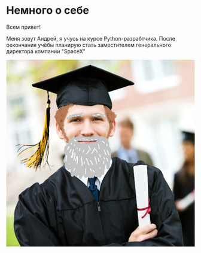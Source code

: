 # Немного о себе

Всем привет!

Меня зовут Андрей, я учусь на курсе Python-разрабтчика.
После оекончания учёбы планирую стать заместителем генерального директора компании "SpaceX"

![А вот и моё новое фото!](Its_me.png)